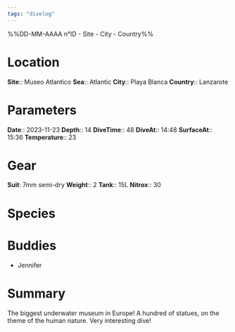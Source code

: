 ```yaml
---
tags: "divelog"
---
```

%%DD-MM-AAAA n°ID - Site - City - Country%%
# Location
**Site**:: Museo Atlantico
**Sea**:: Atlantic
**City**:: Playa Blanca
**Country**:: Lanzarote

# Parameters
**Date**:: 2023-11-23
**Depth**:: 14
**DiveTime**:: 48
**DiveAt**:: 14:48
**SurfaceAt**:: 15:36
**Temperature**:: 23


# Gear
**Suit**: 7mm semi-dry
**Weight**:: 2
**Tank**:: 15L
**Nitrox**:: 30

# Species


# Buddies 
- Jennifer

# Summary
The biggest underwater museum in Europe! A hundred of statues, on the theme of the human nature. Very interesting dive!